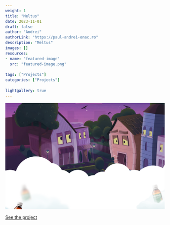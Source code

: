 ```yaml
---
weight: 1
title: "Meltus"
date: 2023-11-01
draft: false
author: "Andrei"
authorLink: "https://paul-andrei-onac.ro"
description: "Meltus"
images: []
resources:
- name: "featured-image"
  src: "featured-image.png"

tags: ["Projects"]
categories: ["Projects"]

lightgallery: true
---
```


![Meltus](./image.png)

[See the project](https://meltus.ro/)
